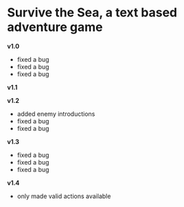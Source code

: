 # Survive the Sea, a text based adventure game

**v1.0**
- fixed a bug
- fixed a bug
- fixed a bug


**v1.1**

**v1.2**
- added enemy introductions
- fixed a bug
- fixed a bug

**v1.3**
- fixed a bug
- fixed a bug
- fixed a bug

**v1.4**
- only made valid actions available

